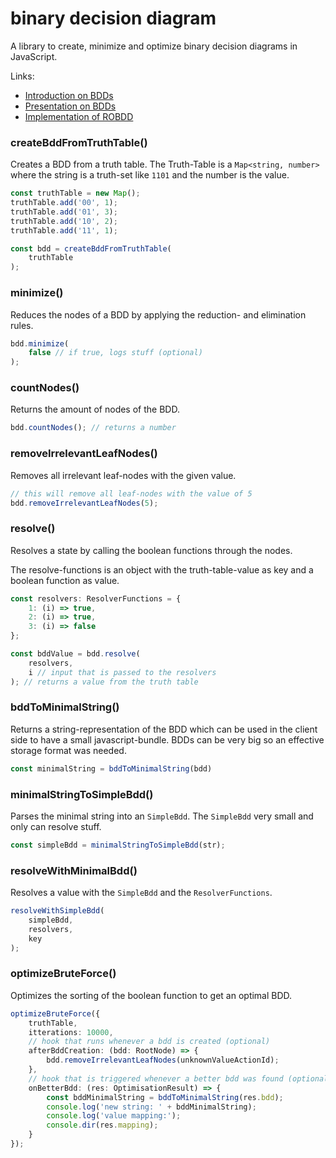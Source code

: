 # binary decision diagram

A library to create, minimize and optimize binary decision diagrams in JavaScript.


Links:

- [Introduction on BDDs](https://web.archive.org/web/20110304135553/http://configit.com/fileadmin/Configit/Documents/bdd-eap.pdf)
- [Presentation on BDDs](https://de.slideshare.net/RajeshYadav49/reduced-ordered-binary-decision-diagram-devi)
- [Implementation of ROBDD](https://pdfs.semanticscholar.org/788d/ed39ca36300753bcb20c43762972b00f9b80.pdf)


### createBddFromTruthTable()

Creates a BDD from a truth table.
The Truth-Table is a `Map<string, number>` where the string is a truth-set like `1101` and the number is the value.

```typescript
const truthTable = new Map();
truthTable.add('00', 1);
truthTable.add('01', 3);
truthTable.add('10', 2);
truthTable.add('11', 1);

const bdd = createBddFromTruthTable(
    truthTable
);
```

### minimize()

Reduces the nodes of a BDD by applying the reduction- and elimination rules.

```typescript
bdd.minimize(
    false // if true, logs stuff (optional)
);
```

### countNodes()

Returns the amount of nodes of the BDD.

```typescript
bdd.countNodes(); // returns a number
```

### removeIrrelevantLeafNodes()

Removes all irrelevant leaf-nodes with the given value.

```typescript
// this will remove all leaf-nodes with the value of 5
bdd.removeIrrelevantLeafNodes(5);
```


### resolve()

Resolves a state by calling the boolean functions through the nodes.

The resolve-functions is an object with the truth-table-value as key and a boolean function as value.

```typescript
const resolvers: ResolverFunctions = {
    1: (i) => true,
    2: (i) => true,
    3: (i) => false
};
```

```typescript
const bddValue = bdd.resolve(
    resolvers, 
    i // input that is passed to the resolvers
); // returns a value from the truth table
```

### bddToMinimalString()

Returns a string-representation of the BDD which can be used in the client side to have a small javascript-bundle.
BDDs can be very big so an effective storage format was needed.

```typescript
const minimalString = bddToMinimalString(bdd)
```

### minimalStringToSimpleBdd()

Parses the minimal string into an `SimpleBdd`. The `SimpleBdd` very small and only can resolve stuff.

```typescript
const simpleBdd = minimalStringToSimpleBdd(str);
```

### resolveWithMinimalBdd()

Resolves a value with the `SimpleBdd` and the `ResolverFunctions`.

```typescript
resolveWithSimpleBdd(
    simpleBdd,
    resolvers,
    key
);
```

### optimizeBruteForce()

Optimizes the sorting of the boolean function to get an optimal BDD.

```typescript
optimizeBruteForce({
    truthTable,
    itterations: 10000,
    // hook that runs whenever a bdd is created (optional)
    afterBddCreation: (bdd: RootNode) => {
        bdd.removeIrrelevantLeafNodes(unknownValueActionId);
    },
    // hook that is triggered whenever a better bdd was found (optional)
    onBetterBdd: (res: OptimisationResult) => {
        const bddMinimalString = bddToMinimalString(res.bdd);
        console.log('new string: ' + bddMinimalString);
        console.log('value mapping:');
        console.dir(res.mapping);
    }
});
```
